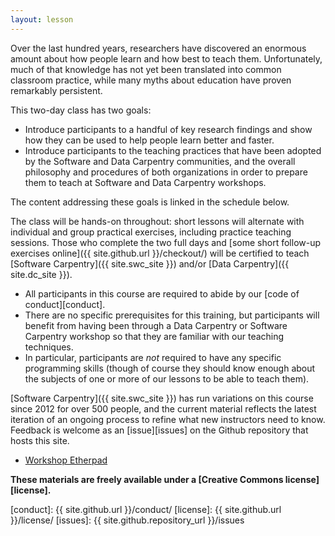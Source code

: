 ```yaml
---
layout: lesson
---
```


Over the last hundred years,
researchers have discovered an enormous amount about how people learn
and how best to teach them.
Unfortunately,
much of that knowledge has not yet been translated into common classroom practice,
while many myths about education have proven remarkably persistent.

This two-day class has two goals:

*   Introduce participants to a handful of key research findings
    and show how they can be used to help people learn better and faster.
*   Introduce participants to the teaching practices that have been adopted by
    the Software and Data Carpentry communities, and the overall philosophy
    and procedures of both organizations
    in order to prepare them to teach at Software and Data Carpentry workshops.

The content addressing these goals is linked in the schedule below.

The class will be hands-on throughout:
short lessons will alternate with individual and group practical exercises,
including practice teaching sessions.
Those who complete the two full days
and [some short follow-up exercises online]({{ site.github.url }}/checkout/)
will be certified to teach [Software Carpentry]({{ site.swc_site }})
and/or [Data Carpentry]({{ site.dc_site }}).

*   All participants in this course are required to abide by our [code of conduct][conduct].
*   There are no specific prerequisites for this training,
    but participants will benefit from having been through a Data Carpentry or Software Carpentry workshop
    so that they are familiar with our teaching techniques.
*   In particular, participants are *not* required to have any specific programming skills
    (though of course they should know enough about the subjects of one or more of our lessons
    to be able to teach them).

[Software Carpentry]({{ site.swc_site }}) has run variations on this
course since 2012 for over 500 people, and the current material
reflects the latest iteration of an ongoing process to refine what new
instructors need to know.  Feedback is welcome as an [issue][issues]
on the Github repository that hosts this site.

*   [Workshop Etherpad](http://pad.software-carpentry.org/2016-12-12-ttt-uiuc)

**These materials are freely available under a [Creative Commons license][license].**

[conduct]: {{ site.github.url }}/conduct/
[license]: {{ site.github.url }}/license/
[issues]: {{ site.github.repository_url }}/issues
